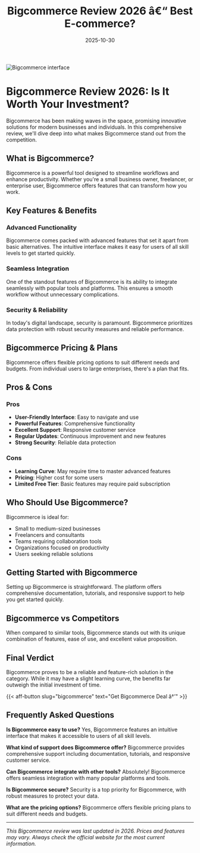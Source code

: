 ﻿---
title: "Bigcommerce Review 2026 â€“ Best E-commerce?"
date: 2025-10-30
draft: false
rating: 4.8
category: "E-commerce"
tags: ["e-commerce", "review", "2026"]
description: "Comprehensive Bigcommerce review 2026. Discover if this  tool is the best choice for your needs."
keywords: "bigcommerce, Bigcommerce, review, e-commerce, 2026, best e-commerce"
image: "https://images.unsplash.com/photo-1556742049-0cfed4f6a45d?w=800&h=400&fit=crop&crop=center"
---

![Bigcommerce interface](https://images.unsplash.com/photo-1556742049-0cfed4f6a45d?w=800&h=400&fit=crop&crop=center)

# Bigcommerce Review 2026: Is It Worth Your Investment?

Bigcommerce has been making waves in the  space, promising innovative solutions for modern businesses and individuals. In this comprehensive review, we'll dive deep into what makes Bigcommerce stand out from the competition.

## What is Bigcommerce?

Bigcommerce is a powerful  tool designed to streamline workflows and enhance productivity. Whether you're a small business owner, freelancer, or enterprise user, Bigcommerce offers features that can transform how you work.

## Key Features & Benefits

### Advanced Functionality
Bigcommerce comes packed with advanced features that set it apart from basic alternatives. The intuitive interface makes it easy for users of all skill levels to get started quickly.

### Seamless Integration
One of the standout features of Bigcommerce is its ability to integrate seamlessly with popular tools and platforms. This ensures a smooth workflow without unnecessary complications.

### Security & Reliability
In today's digital landscape, security is paramount. Bigcommerce prioritizes data protection with robust security measures and reliable performance.

## Bigcommerce Pricing & Plans

Bigcommerce offers flexible pricing options to suit different needs and budgets. From individual users to large enterprises, there's a plan that fits.

## Pros & Cons

### Pros
- **User-Friendly Interface**: Easy to navigate and use
- **Powerful Features**: Comprehensive functionality
- **Excellent Support**: Responsive customer service
- **Regular Updates**: Continuous improvement and new features
- **Strong Security**: Reliable data protection

### Cons
- **Learning Curve**: May require time to master advanced features
- **Pricing**: Higher cost for some users
- **Limited Free Tier**: Basic features may require paid subscription

## Who Should Use Bigcommerce?

Bigcommerce is ideal for:
- Small to medium-sized businesses
- Freelancers and consultants
- Teams requiring collaboration tools
- Organizations focused on productivity
- Users seeking reliable  solutions

## Getting Started with Bigcommerce

Setting up Bigcommerce is straightforward. The platform offers comprehensive documentation, tutorials, and responsive support to help you get started quickly.

## Bigcommerce vs Competitors

When compared to similar tools, Bigcommerce stands out with its unique combination of features, ease of use, and excellent value proposition.

## Final Verdict

Bigcommerce proves to be a reliable and feature-rich solution in the  category. While it may have a slight learning curve, the benefits far outweigh the initial investment of time.

{{< aff-button slug="bigcommerce" text="Get Bigcommerce Deal â†’" >}}

## Frequently Asked Questions

**Is Bigcommerce easy to use?**
Yes, Bigcommerce features an intuitive interface that makes it accessible to users of all skill levels.

**What kind of support does Bigcommerce offer?**
Bigcommerce provides comprehensive support including documentation, tutorials, and responsive customer service.

**Can Bigcommerce integrate with other tools?**
Absolutely! Bigcommerce offers seamless integration with many popular platforms and tools.

**Is Bigcommerce secure?**
Security is a top priority for Bigcommerce, with robust measures to protect your data.

**What are the pricing options?**
Bigcommerce offers flexible pricing plans to suit different needs and budgets.

---

*This Bigcommerce review was last updated in 2026. Prices and features may vary. Always check the official website for the most current information.*
